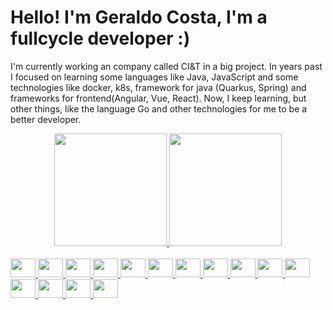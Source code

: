 # Hello! I'm Geraldo Costa, I'm a fullcycle developer :)

I'm currently working an company called CI&T in a big project. In years past I focused on learning some languages like Java, JavaScript and some technologies like docker, k8s, framework for java (Quarkus, Spring) and frameworks for frontend(Angular, Vue, React).
Now, I keep learning, but other things, like the language Go and other technologies for me to be a better developer.

<div align="center">
  <a href="https://github.com/geraldocoosta">
  <img height="180em" src="https://github-readme-stats.vercel.app/api?username=geraldocoosta&show_icons=true&theme=dracula&include_all_commits=true&count_private=true"/>
  <img height="180em" src="https://github-readme-stats.vercel.app/api/top-langs/?username=geraldocoosta&layout=compact&langs_count=7&theme=dracula"/>
</div>
  
  <div style="display: inline_block"><br>
  <img height="30" width="40" src="https://cdn.jsdelivr.net/gh/devicons/devicon/icons/java/java-original.svg" />
  <img  height="30" width="40" src="https://cdn.jsdelivr.net/gh/devicons/devicon/icons/javascript/javascript-original.svg" />
  <img  height="30" width="40" src="https://cdn.jsdelivr.net/gh/devicons/devicon/icons/spring/spring-original.svg" />
  <img  height="30" width="40" src="https://cdn.jsdelivr.net/gh/devicons/devicon/icons/kubernetes/kubernetes-plain.svg" />
  <img  height="30" width="40" src="https://cdn.jsdelivr.net/gh/devicons/devicon/icons/vuejs/vuejs-original.svg" />
  <img  height="30" width="40" src="https://cdn.jsdelivr.net/gh/devicons/devicon/icons/angularjs/angularjs-original.svg" />
  <img  height="30" width="40" src="https://cdn.jsdelivr.net/gh/devicons/devicon/icons/css3/css3-original.svg" />
  <img  height="30" width="40" src="https://cdn.jsdelivr.net/gh/devicons/devicon/icons/html5/html5-original.svg" />
  <img  height="30" width="40" src="https://cdn.jsdelivr.net/gh/devicons/devicon/icons/react/react-original.svg" />
  <img  height="30" width="40" src="https://cdn.jsdelivr.net/gh/devicons/devicon/icons/docker/docker-original.svg" />
  <img  height="30" width="40" src="https://cdn.jsdelivr.net/gh/devicons/devicon/icons/go/go-original-wordmark.svg" />
  <img  height="30" width="40" src="https://cdn.jsdelivr.net/gh/devicons/devicon/icons/heroku/heroku-original.svg" />
  <img  height="30" width="40" src="https://cdn.jsdelivr.net/gh/devicons/devicon/icons/jenkins/jenkins-line.svg" />
  <img  height="30" width="40" src="https://cdn.jsdelivr.net/gh/devicons/devicon/icons/linux/linux-original.svg" />
  <img  height="30" width="40" src="https://cdn.jsdelivr.net/gh/devicons/devicon/icons/visualstudio/visualstudio-plain.svg" />
</div>
